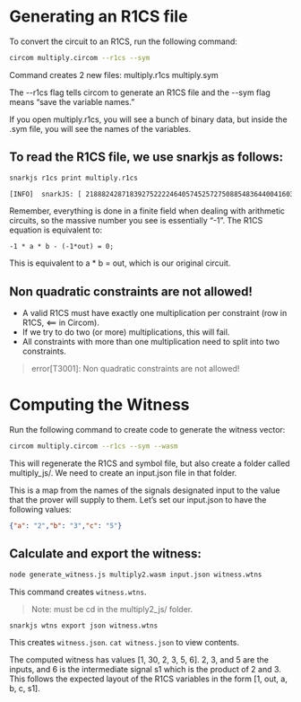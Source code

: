 # Generating an R1CS file

To convert the circuit to an R1CS, run the following command:

```bash
circom multiply.circom --r1cs --sym
```

Command creates 2 new files:
 multiply.r1cs
 multiply.sym

The --r1cs flag tells circom to generate an R1CS file and the --sym flag means “save the variable names.”

If you open multiply.r1cs, you will see a bunch of binary data, but inside the .sym file, you will see the names of the variables.

## To read the R1CS file, we use snarkjs as follows:

```bash
snarkjs r1cs print multiply.r1cs
```

```bash
[INFO]  snarkJS: [ 21888242871839275222246405745257275088548364400416034343698204186575808495616main.a ] * [ main.b ] - [ 21888242871839275222246405745257275088548364400416034343698204186575808495616main.out ] = 0
```

Remember, everything is done in a finite field when dealing with arithmetic circuits, so the massive number you see is essentially “-1”. The R1CS equation is equivalent to:

`-1 * a * b - (-1*out) = 0;`

This is equivalent to a * b = out, which is our original circuit.

## Non quadratic constraints are not allowed!

- A valid R1CS must have exactly one multiplication per constraint (row in R1CS, <== in Circom).
- If we try to do two (or more) multiplications, this will fail. 
- All constraints with more than one multiplication need to split into two constraints. 

> error[T3001]: Non quadratic constraints are not allowed!

# Computing the Witness

Run the following command to create code to generate the witness vector:

```bash
circom multiply.circom --r1cs --sym --wasm
```

This will regenerate the R1CS and symbol file, but also create a folder called multiply_js/.
We need to create an input.json file in that folder.

This is a map from the names of the signals designated input to the value that the prover will supply to them. Let’s set our input.json to have the following values:

```json
{"a": "2","b": "3","c": "5"}
```

## Calculate and export the witness:

```bash
node generate_witness.js multiply2.wasm input.json witness.wtns
```

This command creates `witness.wtns`. 
> Note: must be cd in the multiply2_js/ folder.

```bash
snarkjs wtns export json witness.wtns
```

This creates `witness.json`. `cat witness.json` to view contents.

The computed witness has values [1, 30, 2, 3, 5, 6]. 2, 3, and 5 are the inputs, and 6 is the intermediate signal s1 which is the product of 2 and 3. This follows the expected layout of the R1CS variables in the form [1, out, a, b, c, s1].

